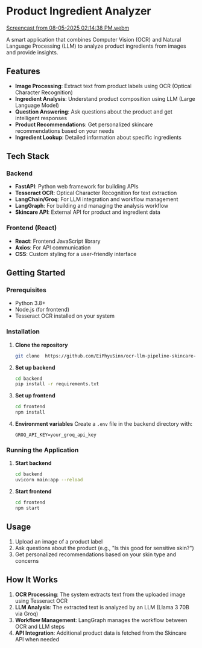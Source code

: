 # Product Ingredient Analyzer
[Screencast from 08-05-2025 02:14:38 PM.webm](https://github.com/user-attachments/assets/129b769c-587f-4484-bdb5-3e827ced14e2)


A smart application that combines Computer Vision (OCR) and Natural Language Processing (LLM) to analyze product ingredients from images and provide insights.

## Features

- **Image Processing**: Extract text from product labels using OCR (Optical Character Recognition)
- **Ingredient Analysis**: Understand product composition using LLM (Large Language Model)
- **Question Answering**: Ask questions about the product and get intelligent responses
- **Product Recommendations**: Get personalized skincare recommendations based on your needs
- **Ingredient Lookup**: Detailed information about specific ingredients

## Tech Stack

### Backend
- **FastAPI**: Python web framework for building APIs
- **Tesseract OCR**: Optical Character Recognition for text extraction
- **LangChain/Groq**: For LLM integration and workflow management
- **LangGraph**: For building and managing the analysis workflow
- **Skincare API**: External API for product and ingredient data

### Frontend (React)
- **React**: Frontend JavaScript library
- **Axios**: For API communication
- **CSS**: Custom styling for a user-friendly interface

## Getting Started

### Prerequisites
- Python 3.8+
- Node.js (for frontend)
- Tesseract OCR installed on your system

### Installation

1. **Clone the repository**
   ```bash
   git clone  https://github.com/EiPhyuSinn/ocr-llm-pipeline-skincare-label-analysis.git
   ```

2. **Set up backend**
   ```bash
   cd backend
   pip install -r requirements.txt
   ```

3. **Set up frontend**
   ```bash
   cd frontend
   npm install
   ```

4. **Environment variables**
   Create a `.env` file in the backend directory with:
   ```
   GROQ_API_KEY=your_groq_api_key
   ```

### Running the Application

1. **Start backend**
   ```bash
   cd backend
   uvicorn main:app --reload
   ```

2. **Start frontend**
   ```bash
   cd frontend
   npm start
   ```

## Usage

1. Upload an image of a product label
2. Ask questions about the product (e.g., "Is this good for sensitive skin?")
3. Get personalized recommendations based on your skin type and concerns

## How It Works

1. **OCR Processing**: The system extracts text from the uploaded image using Tesseract OCR
2. **LLM Analysis**: The extracted text is analyzed by an LLM (Llama 3 70B via Groq)
3. **Workflow Management**: LangGraph manages the workflow between OCR and LLM steps
4. **API Integration**: Additional product data is fetched from the Skincare API when needed

